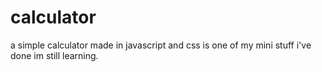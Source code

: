 # calculator
a simple calculator made in javascript and css
is one of my mini stuff i've done im still learning.
